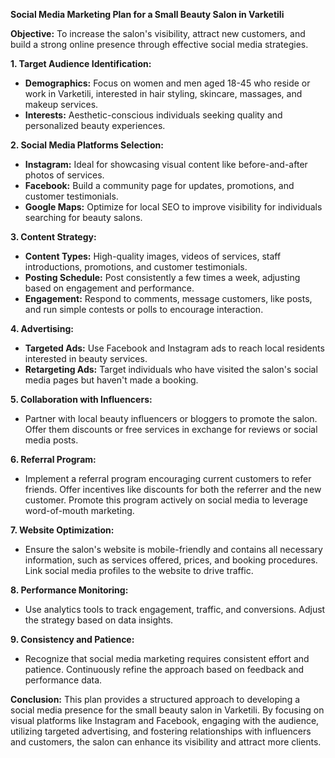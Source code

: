 **Social Media Marketing Plan for a Small Beauty Salon in Varketili**

**Objective:**
To increase the salon's visibility, attract new customers, and build a strong online presence through effective social media strategies.

**1. Target Audience Identification:**
   - **Demographics:** Focus on women and men aged 18-45 who reside or work in Varketili, interested in hair styling, skincare, massages, and makeup services.
   - **Interests:** Aesthetic-conscious individuals seeking quality and personalized beauty experiences.

**2. Social Media Platforms Selection:**
   - **Instagram:** Ideal for showcasing visual content like before-and-after photos of services.
   - **Facebook:** Build a community page for updates, promotions, and customer testimonials.
   - **Google Maps:** Optimize for local SEO to improve visibility for individuals searching for beauty salons.

**3. Content Strategy:**
   - **Content Types:** High-quality images, videos of services, staff introductions, promotions, and customer testimonials.
   - **Posting Schedule:** Post consistently a few times a week, adjusting based on engagement and performance.
   - **Engagement:** Respond to comments, message customers, like posts, and run simple contests or polls to encourage interaction.

**4. Advertising:**
   - **Targeted Ads:** Use Facebook and Instagram ads to reach local residents interested in beauty services.
   - **Retargeting Ads:** Target individuals who have visited the salon's social media pages but haven't made a booking.

**5. Collaboration with Influencers:**
   - Partner with local beauty influencers or bloggers to promote the salon. Offer them discounts or free services in exchange for reviews or social media posts.

**6. Referral Program:**
   - Implement a referral program encouraging current customers to refer friends. Offer incentives like discounts for both the referrer and the new customer. Promote this program actively on social media to leverage word-of-mouth marketing.

**7. Website Optimization:**
   - Ensure the salon's website is mobile-friendly and contains all necessary information, such as services offered, prices, and booking procedures. Link social media profiles to the website to drive traffic.

**8. Performance Monitoring:**
   - Use analytics tools to track engagement, traffic, and conversions. Adjust the strategy based on data insights.

**9. Consistency and Patience:**
   - Recognize that social media marketing requires consistent effort and patience. Continuously refine the approach based on feedback and performance data.

**Conclusion:**
This plan provides a structured approach to developing a social media presence for the small beauty salon in Varketili. By focusing on visual platforms like Instagram and Facebook, engaging with the audience, utilizing targeted advertising, and fostering relationships with influencers and customers, the salon can enhance its visibility and attract more clients.